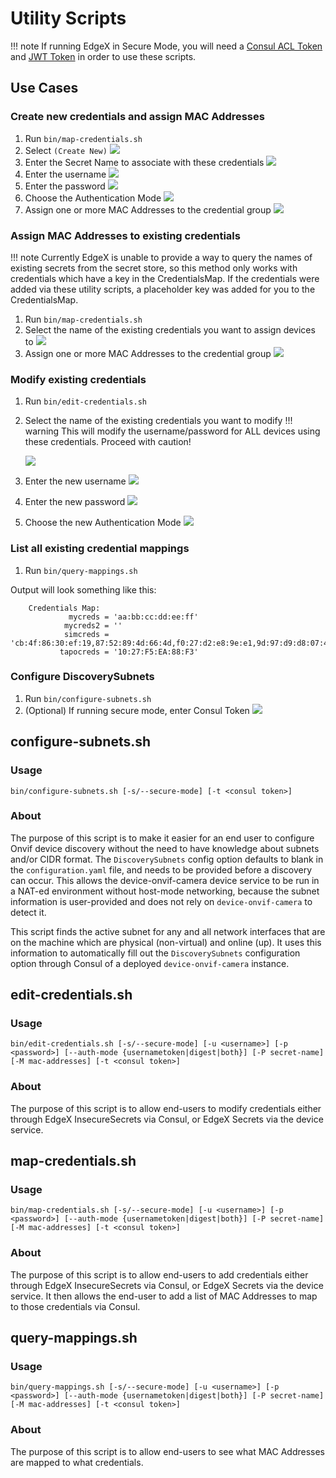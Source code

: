 # Utility Scripts

!!! note
      If running EdgeX in Secure Mode, you will need a [Consul ACL Token](../../../../../security/Ch-Secure-Consul.md#how-to-get-consul-acl-token) 
      and [JWT Token](../../../../../security/Ch-APIGateway.md#creating-access-token-for-api-gateway-authentication) in order to use these scripts.

## Use Cases
### Create new credentials and assign MAC Addresses
1. Run `bin/map-credentials.sh`
2. Select `(Create New)`
   ![](../images/creds-pick.png)
3. Enter the Secret Name to associate with these credentials
   ![](../images/creds-name.png)
4. Enter the username
   ![](../images/creds-username.png)
5. Enter the password
   ![](../images/creds-password.png)
6. Choose the Authentication Mode
   ![](../images/creds-method.png)
7. Assign one or more MAC Addresses to the credential group
   ![](../images/creds-mac.png)

### Assign MAC Addresses to existing credentials
!!! note
      Currently EdgeX is unable to provide a way to query the names of existing secrets from the secret store, so this method only works with credentials which have a key in the CredentialsMap. If the credentials were added via these utility scripts, a placeholder key was added for you to the CredentialsMap.

1. Run `bin/map-credentials.sh`
2. Select the name of the existing credentials you want to assign devices to
   ![](../images/creds-pick.png)
3. Assign one or more MAC Addresses to the credential group
   ![](../images/creds-mac-multiple.png)

### Modify existing credentials
1. Run `bin/edit-credentials.sh`
2. Select the name of the existing credentials you want to modify
!!! warning
    This will modify the username/password for ALL devices using these credentials. Proceed with caution!

   ![](../images/creds-pick-existing.png)

3. Enter the new username
   ![](../images/creds-edit-user.png)
4. Enter the new password
   ![](../images/creds-edit-password.png)
5. Choose the new Authentication Mode
   ![](../images/creds-edit-method.png)


### List all existing credential mappings
1. Run `bin/query-mappings.sh`

Output will look something like this:
```
    Credentials Map:
             mycreds = 'aa:bb:cc:dd:ee:ff'
            mycreds2 = ''
            simcreds = 'cb:4f:86:30:ef:19,87:52:89:4d:66:4d,f0:27:d2:e8:9e:e1,9d:97:d9:d8:07:4b,99:70:6d:f5:c2:16'
           tapocreds = '10:27:F5:EA:88:F3'
```

### Configure DiscoverySubnets
1. Run `bin/configure-subnets.sh`
2. (Optional) If running secure mode, enter Consul Token
   ![](../images/creds-acl.png)


## configure-subnets.sh
### Usage
```shell
bin/configure-subnets.sh [-s/--secure-mode] [-t <consul token>]
```
### About
The purpose of this script is to make it easier for an end user to configure Onvif device discovery
without the need to have knowledge about subnets and/or CIDR format. The `DiscoverySubnets` config
option defaults to blank in the `configuration.yaml` file, and needs to be provided before a discovery can occur.
This allows the device-onvif-camera device service to be run in a NAT-ed environment without host-mode networking,
because the subnet information is user-provided and does not rely on `device-onvif-camera` to detect it.

This script finds the active subnet for any and all network interfaces that are on the machine 
which are physical (non-virtual) and online (up). It uses this information to automatically fill out the 
`DiscoverySubnets` configuration option through Consul of a deployed `device-onvif-camera` instance.

## edit-credentials.sh
### Usage
```shell
bin/edit-credentials.sh [-s/--secure-mode] [-u <username>] [-p <password>] [--auth-mode {usernametoken|digest|both}] [-P secret-name] [-M mac-addresses] [-t <consul token>]
```
### About
The purpose of this script is to allow end-users to modify credentials either through
EdgeX InsecureSecrets via Consul, or EdgeX Secrets via the device service.

## map-credentials.sh
### Usage
```shell
bin/map-credentials.sh [-s/--secure-mode] [-u <username>] [-p <password>] [--auth-mode {usernametoken|digest|both}] [-P secret-name] [-M mac-addresses] [-t <consul token>]
```
### About
The purpose of this script is to allow end-users to add credentials either through
EdgeX InsecureSecrets via Consul, or EdgeX Secrets via the device service. It then allows the
end-user to add a list of MAC Addresses to map to those credentials via Consul.

## query-mappings.sh
### Usage
```shell
bin/query-mappings.sh [-s/--secure-mode] [-u <username>] [-p <password>] [--auth-mode {usernametoken|digest|both}] [-P secret-name] [-M mac-addresses] [-t <consul token>]
```
### About
The purpose of this script is to allow end-users to see what MAC Addresses are
mapped to what credentials.

